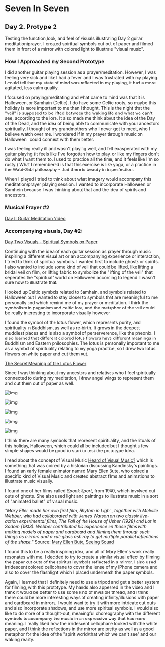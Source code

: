 # Seven In Seven 

## Day 2. Protype 2

Testing the function,look, and feel of visuals illustrating Day 2 guitar meditation/prayer. I created spiritual symbols cut out of paper and filmed them in front of a mirror with colored light to illustrate "visual music".

### How I Approached my Second Prototype

I did another guitar playing session as a prayer/meditation. However, I was feeling very sick and like I had a fever, and I was frustrated with my playing. I could tell that my state of mind was reflected in my playing, it had a more agitated, less calm quality. 

I focused on praying/meditating and what came to mind was that it is Halloween, or Samhain (Celtic). I do have some Celtic roots, so maybe this holiday is more important to me than I thought. This is the night that the "veil" is supposed to be lifted between the waking life and what we can't see, according to the lore. It also made me think about the idea of the Day of the Dead, and the idea of being able to communicate with your ancestors spiritually. I thought of my grandmothers who I never got to meet, who I believe watch over me. I wondered if in my prayer through music on Halloween I could connect with them better. 

I was feeling really ill and wasn't playing well, and felt exasperated with my guitar playing (it feels like I've forgotten how to play, or like my fingers don't do what I want them to. I used to practice all the time, and it feels like I'm so rusty.) What I remembered is that this exercise is like yoga, or a practice in the Wabi-Sabi philosophy - that there is beauty in imperfection. 

When I played I tried to think about what imagery would accompany this meditation/prayer playing session. I wanted to incorporate Halloween or Samhein because I was thinking about that and the idea of spirits and ancestors. 

### Musical Prayer #2

[Day II Guitar Meditation Video](https://www.youtube.com/watch?v=ONFS-ZlYcek)

### Accompanying visuals, Day #2:

[Day Two Visuals - Spiritual Symbols on Paper](https://www.youtube.com/watch?v=zVY_mZ1hBm4)

Continuing with the idea of each guitar session as prayer through music inspiring a different visual art or an accompanying experience or interaction, I tried to think of spiritual symbols. I wanted first to include ghosts or spirits. I also wanted to include some kind of veil that could be lifted, like lifting a bridal veil on film, or lifting fabric to symbolize the "lifting of the veil" that seperates the "spiritual" world on Halloween according to legend. I wasn't sure how to illustrate that.

I looked up Celtic symbols related to Samhain, and symbols related to Halloween but I wanted to stay closer to symbols that are meaningful to me personally and which remind me of my prayer or meditation. I think the symbolism in paganism and celtic lore, and the metaphor of the veil could be really interesting to incorporate visually however. 

I found the symbol of the lotus flower, which represents purity, and spirituality in Buddhism, as well as re-birth. It grows in the deepest muddiest places and is also a symbol of perserverence, like the pheonix. I also learned that different colored lotus flowers have different meanings in Buddhism and Eastern philosophies. The lotus is personally important to me as a symbol of spirituality relating to my yoga practice, so I drew two lotus flowers on white paper and cut them out. 

[The Secret Meaning of the Lotus Flower](https://www.townandcountrymag.com/leisure/arts-and-culture/a9550430/lotus-flower-meaning/)

Since I was thinking about my ancestors and relatives who I feel spiritually connected to during my meditation, I drew angel wings to represent them and cut them out of paper as well. 


![img](img/cutout1.JPEG)

![img](img/cutout2.JPEG)

![img](img/cutout3.JPEG)

![img](img/cutout4.JPEG)

![img](img/cutout5.JPEG)

I think there are many symbols that represent spirituality, and the rituals of this holiday, Halloween, which could all be included but I thought a few simple shapes would be good to start to test the prototype idea. 

I read about the concept of Visual Music [Heard of Visual Music?](https://www.wired.com/2011/05/visual-music-paul-prudence/) which is something that was coined by a historian discussing Kandinsky's paintings. I found an early female animator named Mary Ellen Bute, who coined a specific kind of Visual Music and created abstract films and animations to illustrate music visually. 

I found one of her films called *Spook Sport*, from 1940, which involved cut outs of ghosts. She also used light and paintings to illustrate music in a sort of "animated ballet" of visual music. 

_"Mary Ellen made her own first film, *Rhythm in Light* , together with Melville Webber, who had collaborated with James Watson on two classic live-action experimental films, *The Fall of the House of Usher (1928)* and *Lot in Sodom (1933).* Webber contributed his experience on those films with making models of paper and cardboard and filming them through such things as mirrors and a cut-glass ashtray to get multiple parallel reflections of the shape."_
Source: [Mary Ellen Bute, Seeing Sound](https://www.awn.com/mag/issue1.2/articles1.2/moritz1.2.html)

I found this to be a really inspiring idea, and all of Mary Ellen's work really resonates with me. I decided to try to create a similar visual effect by filming the paper cut outs of the spiritual symbols reflected in a mirror. I also used irridescent colored cellophane to cover the lense of my iPhone camera and also to cover the flashlight which I placed underneath the paper symbols. 

Again, I learned that I definitely need to use a tripod and get a better system for filming, with this prototype. My hands also appeared in the video and I think it would be better to use some kind of invisible thread, and I think there could be more interesting ways of creating infinity/illusions with paper and cardboard in mirrors. I would want to try it with more intricate cut outs and also incorporate shadows, and use more spiritual symbols. I would also like to do more of a thought-out, meaningful choreography with the different symbols to accompany the music in an expressive way that has more meaning. I really liked how the irridescent cellophane looked with the white paper, and I think the reflections in the mirror are pretty as well as a good metaphor for the idea of the "spirit world/that which we can't see" and our waking reality. 








